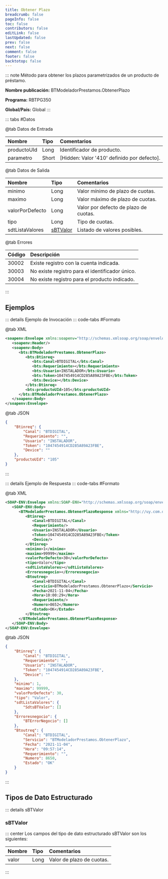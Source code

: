 ```yaml
---
title: Obtener Plazo
breadcrumb: false
pageInfo: false
toc: false
contributors: false
editLink: false
lastUpdated: false
prev: false
next: false
comment: false
footer: false
backtotop: false
---
```


<!-- ABRE DATOS DEL MÉTODO -->
::: note Método para obtener los plazos parametrizados de un producto de préstamo.

**Nombre publicación:** BTModeladorPrestamos.ObtenerPlazo

**Programa:** RBTPG350

**Global/País:** Global
:::
<!-- CIERRA DATOS DEL MÉTODO -->

<!-- ABRE TABLA DE DATOS -->
::: tabs #Datos 

@tab Datos de Entrada

Nombre | Tipo | Comentarios
:--------- | :--------- | :---------
productoUId | Long | Identificador de producto.
parametro | Short | [Hidden: Valor '410' definido por defecto].

@tab Datos de Salida

Nombre | Tipo | Comentarios
:--------- | :----------- | :-----------
minimo | Long | Valor mínimo de plazo de cuotas.
maximo | Long | Valor máximo de plazo de cuotas.
valorPorDefecto | Long | Valor por defecto de plazo de cuotas.
tipo | Long | Tipo de cuotas.
sdtListaValores | [sBTValor](#sbtvalor) | Listado de valores posibles.

@tab Errores

Código | Descripción
:--------- | :-----------
30002 | Existe registro con la cuenta indicada.
30003 | No existe registro para el identificador único.
30004 | No existe registro para el producto indicado.
::: 
<!-- CIERRA TABLA DE DATOS -->

## **Ejemplos**

<!-- ABRE EJEMPLO DE INVOCACIÓN -->
::: details Ejemplo de Invocación 
::: code-tabs #Formato

@tab XML
```xml
<soapenv:Envelope xmlns:soapenv="http://schemas.xmlsoap.org/soap/envelope/" xmlns:bts="http://uy.com.dlya.bantotal/BTSOA/">
   <soapenv:Header/>
   <soapenv:Body>
      <bts:BTModeladorPrestamos.ObtenerPlazo>
         <bts:Btinreq>
            <bts:Canal>BTDIGITAL</bts:Canal>
            <bts:Requerimiento></bts:Requerimiento>
            <bts:Usuario>INSTALADOR</bts:Usuario>
            <bts:Token>1047454914CD285A89A23FBE</bts:Token>
            <bts:Device></bts:Device>
         </bts:Btinreq>
         <bts:productoUId>105</bts:productoUId>
      </bts:BTModeladorPrestamos.ObtenerPlazo>
   </soapenv:Body>
</soapenv:Envelope>
```

@tab JSON
```json
{
    "Btinreq": {
        "Canal": "BTDIGITAL",
        "Requerimiento": "",
        "Usuario": "INSTALADOR",
        "Token": "1047454914CD285A89A23FBE",
        "Device": ""
    },
    "productoUId": "105"
}
```
:::
<!-- CIERRA EJEMPLO DE INVOCACIÓN -->

<!-- ABRE EJEMPLO DE RESPUESTA -->
::: details Ejemplo de Respuesta 
::: code-tabs #Formato

@tab XML
```xml
<SOAP-ENV:Envelope xmlns:SOAP-ENV="http://schemas.xmlsoap.org/soap/envelope/" xmlns:xsd="http://www.w3.org/2001/XMLSchema" xmlns:SOAP-ENC="http://schemas.xmlsoap.org/soap/encoding/" xmlns:xsi="http://www.w3.org/2001/XMLSchema-instance">
   <SOAP-ENV:Body>
      <BTModeladorPrestamos.ObtenerPlazoResponse xmlns="http://uy.com.dlya.bantotal/BTSOA/">
         <Btinreq>
            <Canal>BTDIGITAL</Canal>
            <Requerimiento/>
            <Usuario>INSTALADOR</Usuario>
            <Token>1047454914CD285A89A23FBE</Token>
            <Device/>
         </Btinreq>
         <minimo>1</minimo>
         <maximo>99999</maximo>
         <valorPorDefecto>30</valorPorDefecto>
         <tipo>Valor</tipo>
         <sdtListaValores></sdtListaValores>
         <Erroresnegocio></Erroresnegocio>
         <Btoutreq>
            <Canal>BTDIGITAL</Canal>
            <Servicio>BTModeladorPrestamos.ObtenerPlazo</Servicio>
            <Fecha>2021-11-04</Fecha>
            <Hora>10:00:29</Hora>
            <Requerimiento/>
            <Numero>8652</Numero>
            <Estado>OK</Estado>
         </Btoutreq>
      </BTModeladorPrestamos.ObtenerPlazoResponse>
   </SOAP-ENV:Body>
</SOAP-ENV:Envelope>
```

@tab JSON
```json
{
    "Btinreq": {
        "Canal": "BTDIGITAL",
        "Requerimiento": "",
        "Usuario": "INSTALADOR",
        "Token": "1047454914CD285A89A23FBE",
        "Device": ""
    },
    "minimo": 1,
    "maximo": 99999,
    "valorPorDefecto": 30,
    "tipo": "Valor",
    "sdtListaValores": {
        "SdtsBTValor": []
    },
    "Erroresnegocio": {
        "BTErrorNegocio": []
    },
    "Btoutreq": {
        "Canal": "BTDIGITAL",
        "Servicio": "BTModeladorPrestamos.ObtenerPlazo",
        "Fecha": "2021-11-04",
        "Hora": "09:57:14",
        "Requerimiento": "",
        "Numero": 8650,
        "Estado": "OK"
    }
}
```
::: 
<!-- CIERRA EJEMPLO DE RESPUESTA -->

## **Tipos de Dato Estructurado**

<!-- ABRE SDT -->
::: details sBTValor  

### sBTValor

::: center 
Los campos del tipo de dato estructurado sBTValor son los siguientes: 

Nombre | Tipo | Comentarios 
:--------- | :----------- | :----------- 
valor | Long | Valor de plazo de cuotas.
:::
<!-- CIERRA SDT -->